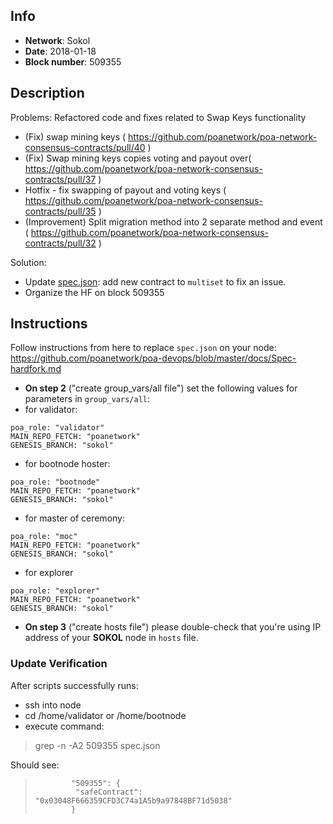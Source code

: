 ## Info
* **Network**: Sokol
* **Date**: 2018-01-18
* **Block number**: 509355

## Description
Problems:  Refactored code and fixes related to Swap Keys functionality
- (Fix) swap mining keys  ( https://github.com/poanetwork/poa-network-consensus-contracts/pull/40 )
- (Fix) Swap mining keys copies voting and payout over( https://github.com/poanetwork/poa-network-consensus-contracts/pull/37 ) 
- Hotfix - fix swapping of payout and voting keys ( https://github.com/poanetwork/poa-network-consensus-contracts/pull/35 )
- (Improvement) Split migration method into 2 separate method and event ( https://github.com/poanetwork/poa-network-consensus-contracts/pull/32 )

Solution:

- Update [spec.json](https://github.com/poanetwork/poa-chain-spec/blob/sokol/spec.json): add new contract to `multiset` to fix an issue.
- Organize the HF on block 509355

## Instructions
Follow instructions from here to replace `spec.json` on your node:
https://github.com/poanetwork/poa-devops/blob/master/docs/Spec-hardfork.md

* **On step 2** ("create group_vars/all file") set the following values for parameters in  `group_vars/all`:
* for validator:
```
poa_role: "validator"
MAIN_REPO_FETCH: "poanetwork"
GENESIS_BRANCH: "sokol"
```

* for bootnode hoster:
```
poa_role: "bootnode"
MAIN_REPO_FETCH: "poanetwork"
GENESIS_BRANCH: "sokol"
```

* for master of ceremony:
```
poa_role: "moc"
MAIN_REPO_FETCH: "poanetwork"
GENESIS_BRANCH: "sokol"
```

* for explorer
```
poa_role: "explorer"
MAIN_REPO_FETCH: "poanetwork"
GENESIS_BRANCH: "sokol"
```

* **On step 3** ("create hosts file") please double-check that you're using IP address of your **SOKOL** node in `hosts` file.

### Update Verification

After scripts successfully runs:

- ssh into node
- cd /home/validator or /home/bootnode
- execute command:
> grep -n -A2 509355 spec.json

Should see:

>             "509355": {
>              "safeContract": "0x03048F666359CFD3C74a1A5b9a97848BF71d5038"
>             }


